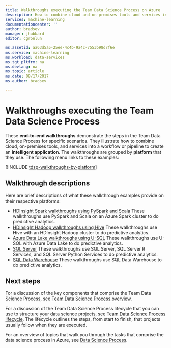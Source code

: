 ```yaml
---
title: Walkthroughs executing the Team Data Science Process on Azure  | Microsoft Docs
description: How to combine cloud and on-premises tools and services into a workflow or pipeline to create an intelligent application.
services: machine-learning
documentationcenter: ''
author: bradsev
manager: jhubbard
editor: cgronlun

ms.assetid: aa63d5a5-25ee-4c4b-9a4c-7553b98d7f6e
ms.service: machine-learning
ms.workload: data-services
ms.tgt_pltfrm: na
ms.devlang: na
ms.topic: article
ms.date: 08/17/2017
ms.author: bradsev

---
```

# Walkthroughs executing the Team Data Science Process

These **end-to-end walkthroughs** demonstrate the steps in the Team Data Science Process for specific scenarios. They illustrate how to combine cloud, on-premises tools, and services into a workflow or pipeline to create an **intelligent application**. The walkthroughs are grouped by **platform** that they use. The following menu links to these examples:

[!INCLUDE [tdsp-walkthroughs-by-platform](../../includes/tdsp-walkthroughs-by-platform.md)]


## Walkthrough descriptions

Here are brief descriptions of what these walkthrough examples provide on their respective platforms:

- [HDInsight Spark walkthroughs using PySpark and Scala](walkthroughs-spark.md) These walkthroughs use PySpark and Scala on an Azure Spark cluster to do predictive analytics. 
- [HDInsight Hadoop walkthroughs using Hive](walkthroughs-hdinsight-hadoop.md) These walkthroughs use Hive with an HDInsight Hadoop cluster to do predictive analytics.
- [Azure Data Lake walkthroughs using U-SQL](walkthroughs-azure-data-lake.md) These walkthroughs use U-SQL with Azure Data Lake to do predictive analytics.
- [SQL Server](walkthroughs-sql-server.md) These walkthroughs use SQL Server, SQL Server R Services, and SQL Server Python Services to do predictive analytics.
- [SQL Data Warehouse](walkthroughs-sql-data-warehouse.md) These walkthroughs use SQL Data Warehouse to do predictive analytics. 



## Next steps

For a discussion of the key components that comprise the Team Data Science Process, see [Team Data Science Process overview](overview.md).

For a discussion of the Team Data Science Process lifecycle that you can use to structure your data science projects, see [Team Data Science Process lifecycle](lifecycle.md). The lifecycle outlines the steps, from start to finish, that projects usually follow when they are executed. 

For an overview of topics that walk you through the tasks that comprise the data science process in Azure, see [Data Science Process](http://aka.ms/datascienceprocess). 

